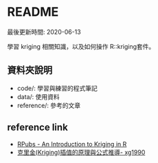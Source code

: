 # README

最後更新時間: 2020-06-13  

學習 kriging 相關知識，以及如何操作 R::kriging套件。

## 資料夾說明

- code/: 學習與練習的程式筆記
- data/: 使用資料
- reference/: 參考的文章

## reference link

- [RPubs - An Introduction to Kriging in R](https://rpubs.com/nabilabd/118172)
- [克里金(Kriging)插值的原理與公式推導- xg1990](https://xg1990.com/blog/archives/222)

